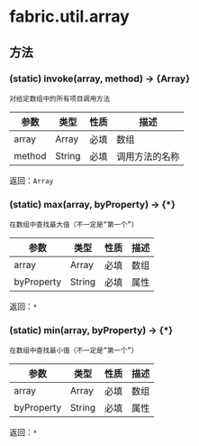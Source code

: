 
# fabric.util.array

## 方法

### (static) invoke(array, method) → {Array}
    对给定数组中的所有项目调用方法
参数|类型|性质|描述
|---|---|---|---
array|Array|必填|数组
method|String|必填|调用方法的名称
返回：`Array`

### (static) max(array, byProperty) → {*}

    在数组中查找最大值（不一定是“第一个”）

参数|类型|性质|描述
|---|---|---|---
array|Array|必填|数组
byProperty|String|必填|属性
返回：`*`

### (static) min(array, byProperty) → {*}
    在数组中查找最小值（不一定是“第一个”）
参数|类型|性质|描述
|---|---|---|---
array|Array|必填|数组
byProperty|String|必填|属性
返回：`*`